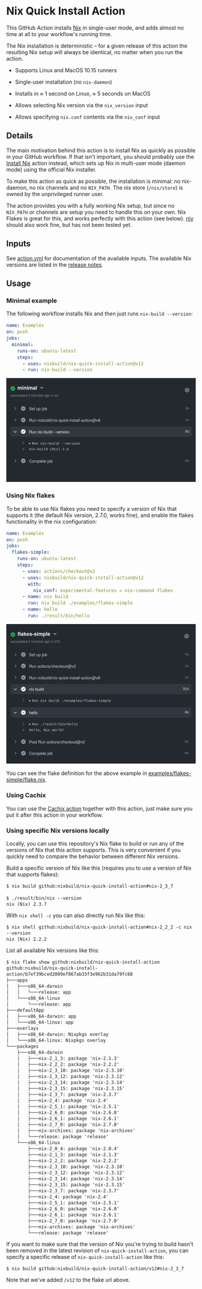 # Nix Quick Install Action

This GitHub Action installs [Nix](https://nixos.org/nix/) in single-user mode,
and adds almost no time at all to your workflow's running time.

The Nix installation is deterministic &ndash; for a given
release of this action the resulting Nix setup will always be identical, no
matter when you run the action.

* Supports Linux and MacOS 10.15 runners

* Single-user installation (no `nix-daemon`)

* Installs in &asymp; 1 second on Linux, &asymp; 5 seconds on MacOS

* Allows selecting Nix version via the `nix_version` input

* Allows specifying `nix.conf` contents via the `nix_conf` input

## Details

The main motivation behind this action is to install Nix as quickly as possible
in your GitHub workflow. If that isn't important, you should probably use the
[Install Nix](https://github.com/marketplace/actions/install-nix) action
instead, which sets up Nix in multi-user mode (daemon mode) using the official
Nix installer.

To make this action as quick as possible, the installation is minimal: no
nix-daemon, no nix channels and no `NIX_PATH`. The nix store (`/nix/store`) is
owned by the unprivileged runner user.

The action provides you with a fully working Nix setup, but since no `NIX_PATH`
or channels are setup you need to handle this on your own. Nix Flakes is great
for this, and works perfectly with this action (see below).
[niv](https://github.com/nmattia/niv) should also work fine, but has not been
tested yet.

## Inputs

See [action.yml](action.yml) for documentation of the available inputs.
The available Nix versions are listed in the [release
notes](https://github.com/nixbuild/nix-quick-install-action/releases/latest).

## Usage

### Minimal example

The following workflow installs Nix and then just runs
`nix-build --version`:

```yaml
name: Examples
on: push
jobs:
  minimal:
    runs-on: ubuntu-latest
    steps:
      - uses: nixbuild/nix-quick-install-action@v12
      - run: nix-build --version
```

![action-minimal](examples/action-minimal.png)

### Using Nix flakes

To be able to use Nix flakes you need to specify a version of Nix that supports
it (the default Nix version, 2.7.0, works fine), and enable the flakes
functionality in the nix configuration:

```yaml
name: Examples
on: push
jobs:
  flakes-simple:
    runs-on: ubuntu-latest
    steps:
      - uses: actions/checkout@v2
      - uses: nixbuild/nix-quick-install-action@v12
        with:
          nix_conf: experimental-features = nix-command flakes
      - name: nix build
        run: nix build ./examples/flakes-simple
      - name: hello
        run: ./result/bin/hello
```

![action-minimal](examples/action-flakes-simple.png)

You can see the flake definition for the above example in
[examples/flakes-simple/flake.nix](examples/flakes-simple/flake.nix).

### Using Cachix

You can use the [Cachix action](https://github.com/marketplace/actions/cachix)
together with this action, just make sure you put it after this action in your
workflow.

### Using specific Nix versions locally

Locally, you can use this repository's Nix flake to build or run any of the
versions of Nix that this action supports. This is very convenient if you
quickly need to compare the behavior between different Nix versions.

Build a specific version of Nix like this (requires you to use a version of Nix
that supports flakes):

```
$ nix build github:nixbuild/nix-quick-install-action#nix-2_3_7

$ ./result/bin/nix --version
nix (Nix) 2.3.7
```

With `nix shell -c` you can also directly run Nix like this:

```
$ nix shell github:nixbuild/nix-quick-install-action#nix-2_2_2 -c nix --version
nix (Nix) 2.2.2
```

List all available Nix versions like this:

```
$ nix flake show github:nixbuild/nix-quick-install-action
github:nixbuild/nix-quick-install-action/b7ef39bced2009ef867ab33f3e962b31da79fc68
├───apps
│   ├───x86_64-darwin
│   │   └───release: app
│   └───x86_64-linux
│       └───release: app
├───defaultApp
│   ├───x86_64-darwin: app
│   └───x86_64-linux: app
├───overlays
│   ├───x86_64-darwin: Nixpkgs overlay
│   └───x86_64-linux: Nixpkgs overlay
└───packages
    ├───x86_64-darwin
    │   ├───nix-2_1_3: package 'nix-2.1.3'
    │   ├───nix-2_2_2: package 'nix-2.2.2'
    │   ├───nix-2_3_10: package 'nix-2.3.10'
    │   ├───nix-2_3_12: package 'nix-2.3.12'
    │   ├───nix-2_3_14: package 'nix-2.3.14'
    │   ├───nix-2_3_15: package 'nix-2.3.15'
    │   ├───nix-2_3_7: package 'nix-2.3.7'
    │   ├───nix-2_4: package 'nix-2.4'
    │   ├───nix-2_5_1: package 'nix-2.5.1'
    │   ├───nix-2_6_0: package 'nix-2.6.0'
    │   ├───nix-2_6_1: package 'nix-2.6.1'
    │   ├───nix-2_7_0: package 'nix-2.7.0'
    │   ├───nix-archives: package 'nix-archives'
    │   └───release: package 'release'
    └───x86_64-linux
        ├───nix-2_0_4: package 'nix-2.0.4'
        ├───nix-2_1_3: package 'nix-2.1.3'
        ├───nix-2_2_2: package 'nix-2.2.2'
        ├───nix-2_3_10: package 'nix-2.3.10'
        ├───nix-2_3_12: package 'nix-2.3.12'
        ├───nix-2_3_14: package 'nix-2.3.14'
        ├───nix-2_3_15: package 'nix-2.3.15'
        ├───nix-2_3_7: package 'nix-2.3.7'
        ├───nix-2_4: package 'nix-2.4'
        ├───nix-2_5_1: package 'nix-2.5.1'
        ├───nix-2_6_0: package 'nix-2.6.0'
        ├───nix-2_6_1: package 'nix-2.6.1'
        ├───nix-2_7_0: package 'nix-2.7.0'
        ├───nix-archives: package 'nix-archives'
        └───release: package 'release'
```

If you want to make sure that the version of Nix you're trying to build hasn't
been removed in the latest revision of `nix-quick-install-action`, you can
specify a specific release of `nix-quick-install-action` like this:

```
$ nix build github:nixbuild/nix-quick-install-action/v12#nix-2_3_7
```

Note that we've added `/v12` to the flake url above.

